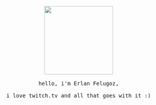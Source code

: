 <p align="center">
  <img src="https://flgz.gachi.gay/k-hXy" height=180><br>

<samp>
<br>hello, i'm Erlan Felugoz,<br>
<br>i love twitch.tv and all that goes with it :)<br>
<samp>
